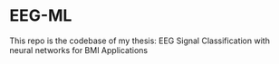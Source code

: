 # EEG-ML
This repo is the codebase of my thesis: 
EEG Signal Classification with neural networks for BMI Applications

